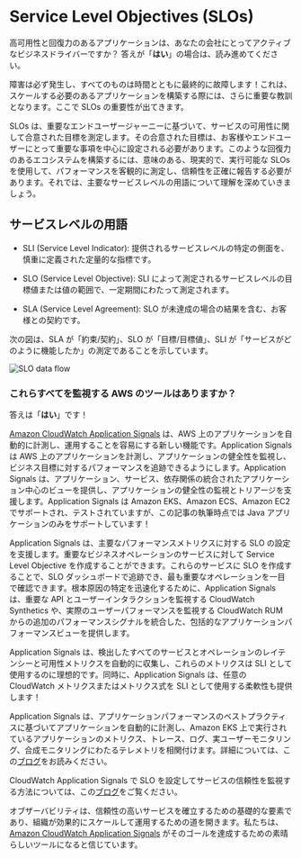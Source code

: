 # Service Level Objectives (SLOs)

高可用性と回復力のあるアプリケーションは、あなたの会社にとってアクティブなビジネスドライバーですか？
答えが「**はい**」の場合は、読み進めてください。

障害は必ず発生し、すべてのものは時間とともに最終的に故障します！これは、スケールする必要のあるアプリケーションを構築する際には、さらに重要な教訓となります。ここで SLOs の重要性が出てきます。

SLOs は、重要なエンドユーザージャーニーに基づいて、サービスの可用性に関して合意された目標を測定します。その合意された目標は、お客様やエンドユーザーにとって重要な事項を中心に設定される必要があります。このような回復力のあるエコシステムを構築するには、意味のある、現実的で、実行可能な SLOs を使用して、パフォーマンスを客観的に測定し、信頼性を正確に報告する必要があります。それでは、主要なサービスレベルの用語について理解を深めていきましょう。



## サービスレベルの用語

- SLI (Service Level Indicator): 提供されるサービスレベルの特定の側面を、慎重に定義された定量的な指標です。

- SLO (Service Level Objective): SLI によって測定されるサービスレベルの目標値または値の範囲で、一定期間にわたって測定されます。

- SLA (Service Level Agreement): SLO が未達成の場合の結果を含む、お客様との契約です。

次の図は、SLA が「約束/契約」、SLO が「目標/目標値」、SLI が「サービスがどのように機能したか」の測定であることを示しています。

![SLO data flow](../images/slo.png)




### これらすべてを監視する AWS のツールはありますか？

答えは「**はい**」です！

[Amazon CloudWatch Application Signals](https://docs.aws.amazon.com/ja_jp/AmazonCloudWatch/latest/monitoring/CloudWatch-Application-Monitoring-Sections.html) は、AWS 上のアプリケーションを自動的に計測し、運用することを容易にする新しい機能です。Application Signals は AWS 上のアプリケーションを計測し、アプリケーションの健全性を監視し、ビジネス目標に対するパフォーマンスを追跡できるようにします。Application Signals は、アプリケーション、サービス、依存関係の統合されたアプリケーション中心のビューを提供し、アプリケーションの健全性の監視とトリアージを支援します。Application Signals は Amazon EKS、Amazon ECS、Amazon EC2 でサポートされ、テストされていますが、この記事の執筆時点では Java アプリケーションのみをサポートしています！

Application Signals は、主要なパフォーマンスメトリクスに対する SLO の設定を支援します。重要なビジネスオペレーションのサービスに対して Service Level Objective を作成することができます。これらのサービスに SLO を作成することで、SLO ダッシュボードで追跡でき、最も重要なオペレーションを一目で確認できます。根本原因の特定を迅速化するために、Application Signals は、重要な API とユーザーインタラクションを監視する CloudWatch Synthetics や、実際のユーザーパフォーマンスを監視する CloudWatch RUM からの追加のパフォーマンスシグナルを統合した、包括的なアプリケーションパフォーマンスビューを提供します。

Application Signals は、検出したすべてのサービスとオペレーションのレイテンシーと可用性メトリクスを自動的に収集し、これらのメトリクスは SLI として使用するのに理想的です。同時に、Application Signals は、任意の CloudWatch メトリクスまたはメトリクス式を SLI として使用する柔軟性も提供します！

Application Signals は、アプリケーションパフォーマンスのベストプラクティスに基づいてアプリケーションを自動的に計測し、Amazon EKS 上で実行されているアプリケーションのメトリクス、トレース、ログ、実ユーザーモニタリング、合成モニタリングにわたるテレメトリを相関付けます。詳細については、この[ブログ](https://aws.amazon.com/jp/blogs/news/amazon-cloudwatch-application-signals-for-automatic-instrumentation-of-your-applications-preview/)をお読みください。

CloudWatch Application Signals で SLO を設定してサービスの信頼性を監視する方法については、この[ブログ](https://aws.amazon.com/blogs/mt/how-to-monitor-application-health-using-slos-with-amazon-cloudwatch-application-signals/)をご覧ください。

オブザーバビリティは、信頼性の高いサービスを確立するための基礎的な要素であり、組織が効果的にスケールして運用するための道を開きます。私たちは、[Amazon CloudWatch Application Signals](https://docs.aws.amazon.com/ja_jp/AmazonCloudWatch/latest/monitoring/CloudWatch-Application-Monitoring-Sections.html) がそのゴールを達成するための素晴らしいツールになると信じています。
